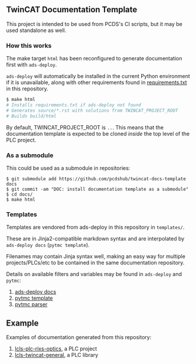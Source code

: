 ## TwinCAT Documentation Template

This project is intended to be used from PCDS's CI scripts, but it may be used
standalone as well.

### How this works

The make target ``html`` has been reconfigured to generate documentation
first with ``ads-deploy``.

``ads-deploy`` will automatically be installed in the current Python
environment if it is unavailable, along with other requirements found in
[requirements.txt](/requirements.txt) in this repository.

```bash
$ make html
# Installs requirements.txt if ads-deploy not found
# Generates source/*.rst with solutions from TWINCAT_PROJECT_ROOT
# Builds build/html
```

By default, TWINCAT_PROJECT_ROOT is `..`. This means that the documentation
template is expected to be cloned *inside* the top level of the PLC project.

### As a submodule

This could be used as a submodule in repositories:

```
$ git submodule add https://github.com/pcdshub/twincat-docs-template docs
$ git commit -am "DOC: install documentation template as a submodule"
$ cd docs/
$ make html
```

### Templates

Templates are vendored from ads-deploy in this repository in ``templates/``.

These are in Jinja2-compatible markdown syntax and are interpolated by
``ads-deploy docs`` (``pytmc template``).

Filenames may contain Jinja syntax well, making an easy way for multiple
projects/PLCs/etc to be contained in the same documentation repository.

Details on available filters and variables may be found in
``ads-deploy`` and ``pytmc``:

1. [ads-deploy docs](https://github.com/pcdshub/ads-deploy/blob/master/ads_deploy/docs.py)
2. [pytmc template](https://github.com/pcdshub/pytmc/blob/master/pytmc/bin/template.py)
2. [pytmc parser](https://github.com/pcdshub/pytmc/blob/master/pytmc/parser.py)


## Example

Examples of documentation generated from this repository:
1. [lcls-plc-rixs-optics](https://pcdshub.github.io/lcls-plc-rixs-optics), a PLC project
2. [lcls-twincat-general](https://pcdshub.github.io/lcls-twincat-general/), a PLC library
